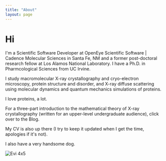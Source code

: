 ```yaml
---
title: "About"
layout: page
---
```


# Hi

I'm a Scientific Software Developer at OpenEye Scientific Software | Cadence Molecular Sciences in Santa Fe, NM and a former post-doctoral research fellow at Los Alamos National Laboratory. I have a Ph.D. in Pharmcological Sciences from UC Irvine.

I study macromolecular X-ray crystallography and cryo-electron microscopy, protein structure and disorder, and X-ray diffuse scattering using molecular dynamics and quantum mechanics simulations of proteins.

I love proteins, a lot.

For a three-part introduction to the mathematical theory of X-ray crystallography (written for an upper-level undergraduate audience), click over to the Blog.

My CV is also up there (I try to keep it updated when I get the time, apologies if it's not).

I also have a very handsome dog.

![Evi 4x5](/assets/images/Evi_4x5_color.png)

